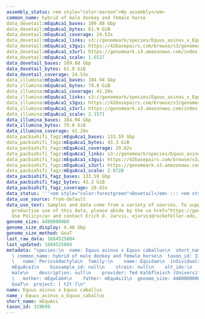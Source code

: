 ```yaml
---
assembly_status: <em style="color:maroon">No assembly</em>
common_name: hybrid of male donkey and female horse
data_dovetail:mEquAca1_bases: 109.88 Gbp
data_dovetail:mEquAca1_bytes: 61.9 GiB
data_dovetail:mEquAca1_coverage: 24.53x
data_dovetail:mEquAca1_links: s3://genomeark/species/Equus_asinus_x_Equus_caballus/mEquAca1/genomic_data/dovetail/<br>
data_dovetail:mEquAca1_s3gui: https://42basepairs.com/browse/s3/genomeark/species/Equus_asinus_x_Equus_caballus/mEquAca1/genomic_data/dovetail/
data_dovetail:mEquAca1_s3url: https://genomeark.s3.amazonaws.com/index.html?prefix=species/Equus_asinus_x_Equus_caballus/mEquAca1/genomic_data/dovetail/
data_dovetail:mEquAca1_scale: 1.6527
data_dovetail_bases: 109.88 Gbp
data_dovetail_bytes: 61.9 GiB
data_dovetail_coverage: 24.53x
data_illumina:mEquAca1_bases: 184.94 Gbp
data_illumina:mEquAca1_bytes: 79.8 GiB
data_illumina:mEquAca1_coverage: 41.28x
data_illumina:mEquAca1_links: s3://genomeark/species/Equus_asinus_x_Equus_caballus/mEquAca1/genomic_data/illumina/<br>
data_illumina:mEquAca1_s3gui: https://42basepairs.com/browse/s3/genomeark/species/Equus_asinus_x_Equus_caballus/mEquAca1/genomic_data/illumina/
data_illumina:mEquAca1_s3url: https://genomeark.s3.amazonaws.com/index.html?prefix=species/Equus_asinus_x_Equus_caballus/mEquAca1/genomic_data/illumina/
data_illumina:mEquAca1_scale: 2.1571
data_illumina_bases: 184.94 Gbp
data_illumina_bytes: 79.8 GiB
data_illumina_coverage: 41.28x
data_pacbiohifi_fagz:mEquAca1_bases: 133.59 Gbp
data_pacbiohifi_fagz:mEquAca1_bytes: 43.3 GiB
data_pacbiohifi_fagz:mEquAca1_coverage: 29.82x
data_pacbiohifi_fagz:mEquAca1_links: s3://genomeark/species/Equus_asinus_x_Equus_caballus/mEquAca1/genomic_data/pacbiohifi_fagz/<br>
data_pacbiohifi_fagz:mEquAca1_s3gui: https://42basepairs.com/browse/s3/genomeark/species/Equus_asinus_x_Equus_caballus/mEquAca1/genomic_data/pacbiohifi_fagz/
data_pacbiohifi_fagz:mEquAca1_s3url: https://genomeark.s3.amazonaws.com/index.html?prefix=species/Equus_asinus_x_Equus_caballus/mEquAca1/genomic_data/pacbiohifi_fagz/
data_pacbiohifi_fagz:mEquAca1_scale: 2.8728
data_pacbiohifi_fagz_bases: 133.59 Gbp
data_pacbiohifi_fagz_bytes: 43.3 GiB
data_pacbiohifi_fagz_coverage: 29.82x
data_status: '''<em style="color:forestgreen">Dovetail</em> ::: <em style="color:forestgreen">Illumina</em>'''
data_use_source: from-default
data_use_text: Samples and data come from a variety of sources. To support fair and
  productive use of this data, please abide by the <a href="https://genome10k.soe.ucsc.edu/data-use-policies/">Data
  Use Policy</a> and contact Erich D. Jarvis, ejarvis@rockefeller.edu, with any questions.
genome_size: 4480000000
genome_size_display: 4.48 Gbp
genome_size_method: GoaT
last_raw_data: 1684525804
last_updated: 1684525804
metadata: "species:\n  name: Equus asinus x Equus caballus\n  short_name: mEquAsi\n
  \ common_name: hybrid of male donkey and female horse\n  taxon_id: 319699\n  order:\n
  \   name: Perissodactyla\n  family:\n    name: Equidae\n  individuals:\n  - \n    short_name:
  mEquAca1\n    biosample_id: null\n    strain: null\n    alt_ids:\n    - 4285\n    sex:
  male\n    description: null\n    provider: Ted Kalbfleisch (University of Kentucky)\n
  \   mother: mEquCab4\n    father: mEquAsi1\n  genome_size: 4480000000\n  genome_size_method:
  GoaT\n  project: [ t2t ]\n"
name: Equus asinus x Equus caballus
name_: Equus_asinus_x_Equus_caballus
short_name: mEquAsi
taxon_id: 319699
---
```

